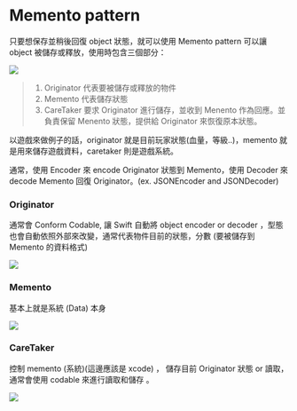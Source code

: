 # Memento pattern
只要想保存並稍後回復 object 狀態，就可以使用 Memento pattern 
可以讓 object 被儲存或釋放，使用時包含三個部分：

![](https://i.imgur.com/bGWCpbi.png)

>1. Originator 代表要被儲存或釋放的物件
>2. Memento 代表儲存狀態
>3. CareTaker 要求 Originator 進行儲存，並收到 Menento 作為回應。並負責保留 Menento 狀態，提供給 Originator 來恢復原本狀態。

以遊戲來做例子的話，originator 就是目前玩家狀態(血量，等級..)，memento 就是用來儲存遊戲資料，caretaker 則是遊戲系統。

通常，使用 Encoder 來 encode Originator 狀態到 Memento，使用 Decoder 來 decode Memento 回復 Originator。(ex. JSONEncoder and JSONDecoder)


### Originator
通常會 Conform Codable, 讓 Swift 自動將 object encoder or decoder ，型態也會自動依照外部來改變，通常代表物件目前的狀態，分數 (要被儲存到 Memento 的資料格式)

![](https://i.imgur.com/lGFbZHK.png)


### Memento
基本上就是系統 (Data) 本身

![](https://i.imgur.com/vUWDkJ0.png)

### CareTaker 
控制 memento (系統)(這邊應該是 xcode) ， 儲存目前 Originator 狀態 or 讀取，通常會使用 codable 來進行讀取和儲存 。

![](https://i.imgur.com/SaAzez0.png)
